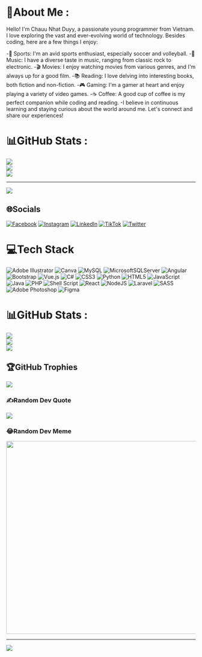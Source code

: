 # 💫About Me :
Hello! I'm Chauu Nhat Duyy, a passionate young programmer from Vietnam. I love exploring the vast and ever-evolving world of technology. Besides coding, here are a few things I enjoy:

-🏀 Sports: I'm an avid sports enthusiast, especially soccer and volleyball.
-🎵 Music: I have a diverse taste in music, ranging from classic rock to electronic.
-🎬 Movies: I enjoy watching movies from various genres, and I'm always up for a good film.
-📚 Reading: I love delving into interesting books, both fiction and non-fiction.
-🎮 Gaming: I'm a gamer at heart and enjoy playing a variety of video games.
-☕ Coffee: A good cup of coffee is my perfect companion while coding and reading.
-I believe in continuous learning and staying curious about the world around me. Let's connect and share our experiences!
# 📊GitHub Stats :
![](https://github-readme-stats.vercel.app/api?username=ChauuNhatDuyyIT&theme=tokyonight&hide_border=true&include_all_commits=false&count_private=true)<br/>
![](https://github-readme-streak-stats.herokuapp.com/?user=ChauuNhatDuyyIT&theme=tokyonight&hide_border=true)<br/>
![](https://github-readme-stats.vercel.app/api/top-langs/?username=ChauuNhatDuyyIT&theme=tokyonight&hide_border=true&include_all_commits=false&count_private=true&layout=compact)

---
[![](https://visitcount.itsvg.in/api?id=ChauuNhatDuyyIT&icon=0&color=0)](https://visitcount.itsvg.in)


## 🌐Socials
[![Facebook](https://img.shields.io/badge/Facebook-%231877F2.svg?logo=Facebook&logoColor=white)](https://facebook.com/https://www.facebook.com/User.ChauuNhatDuyy.X.DeveloperIT/) [![Instagram](https://img.shields.io/badge/Instagram-%23E4405F.svg?logo=Instagram&logoColor=white)](https://instagram.com/https://www.instagram.com/_nhyuh.ndyut_/) [![LinkedIn](https://img.shields.io/badge/LinkedIn-%230077B5.svg?logo=linkedin&logoColor=white)](https://linkedin.com/in/https://www.linkedin.com/in/msv-technology-a6771b2a0/) [![TikTok](https://img.shields.io/badge/TikTok-%23000000.svg?logo=TikTok&logoColor=white)](https://tiktok.com/@https://www.tiktok.com/@msv.technology) [![Twitter](https://img.shields.io/badge/Twitter-%231DA1F2.svg?logo=Twitter&logoColor=white)](https://twitter.com/https://twitter.com/DuyyNhat65427) 

# 💻Tech Stack
![Adobe Illustrator](https://img.shields.io/badge/adobeillustrator-%23FF9A00.svg?style=for-the-badge&logo=adobeillustrator&logoColor=white) ![Canva](https://img.shields.io/badge/Canva-%2300C4CC.svg?style=for-the-badge&logo=Canva&logoColor=white) ![MySQL](https://img.shields.io/badge/mysql-%2300f.svg?style=for-the-badge&logo=mysql&logoColor=white) ![MicrosoftSQLServer](https://img.shields.io/badge/Microsoft%20SQL%20Sever-CC2927?style=for-the-badge&logo=microsoft%20sql%20server&logoColor=white) ![Angular](https://img.shields.io/badge/angular-%23DD0031.svg?style=for-the-badge&logo=angular&logoColor=white) ![Bootstrap](https://img.shields.io/badge/bootstrap-%23563D7C.svg?style=for-the-badge&logo=bootstrap&logoColor=white) ![Vue.js](https://img.shields.io/badge/vuejs-%2335495e.svg?style=for-the-badge&logo=vuedotjs&logoColor=%234FC08D) ![C#](https://img.shields.io/badge/c%23-%23239120.svg?style=for-the-badge&logo=c-sharp&logoColor=white) ![CSS3](https://img.shields.io/badge/css3-%231572B6.svg?style=for-the-badge&logo=css3&logoColor=white) ![Python](https://img.shields.io/badge/python-3670A0?style=for-the-badge&logo=python&logoColor=ffdd54) ![HTML5](https://img.shields.io/badge/html5-%23E34F26.svg?style=for-the-badge&logo=html5&logoColor=white) ![JavaScript](https://img.shields.io/badge/javascript-%23323330.svg?style=for-the-badge&logo=javascript&logoColor=%23F7DF1E) ![Java](https://img.shields.io/badge/java-%23ED8B00.svg?style=for-the-badge&logo=java&logoColor=white) ![PHP](https://img.shields.io/badge/php-%23777BB4.svg?style=for-the-badge&logo=php&logoColor=white) ![Shell Script](https://img.shields.io/badge/shell_script-%23121011.svg?style=for-the-badge&logo=gnu-bash&logoColor=white) ![React](https://img.shields.io/badge/react-%2320232a.svg?style=for-the-badge&logo=react&logoColor=%2361DAFB) ![NodeJS](https://img.shields.io/badge/node.js-6DA55F?style=for-the-badge&logo=node.js&logoColor=white) ![Laravel](https://img.shields.io/badge/laravel-%23FF2D20.svg?style=for-the-badge&logo=laravel&logoColor=white) ![SASS](https://img.shields.io/badge/SASS-hotpink.svg?style=for-the-badge&logo=SASS&logoColor=white) ![Adobe Photoshop](https://img.shields.io/badge/adobephotoshop-%2331A8FF.svg?style=for-the-badge&logo=adobephotoshop&logoColor=white) 	![Figma](https://img.shields.io/badge/figma-%23F24E1E.svg?style=for-the-badge&logo=figma&logoColor=white)
# 📊GitHub Stats :
![](https://github-readme-stats.vercel.app/api?username=ChauuNhatDuyyIT&theme=tokyonight&hide_border=true&include_all_commits=false&count_private=true)<br/>
![](https://github-readme-streak-stats.herokuapp.com/?user=ChauuNhatDuyyIT&theme=tokyonight&hide_border=true)<br/>
![](https://github-readme-stats.vercel.app/api/top-langs/?username=ChauuNhatDuyyIT&theme=tokyonight&hide_border=true&include_all_commits=false&count_private=true&layout=compact)

## 🏆GitHub Trophies
![](https://github-trophies.vercel.app/?username=ChauuNhatDuyyIT&theme=dracula&no-frame=true&no-bg=true&margin-w=4)

### ✍️Random Dev Quote
![](https://quotes-github-readme.vercel.app/api?type=horizontal&theme=light)

### 😂Random Dev Meme
<img src="https://random-memer.herokuapp.com/" width="512px"/>

---
[![](https://visitcount.itsvg.in/api?id=ChauuNhatDuyyIT&icon=2&color=0)](https://visitcount.itsvg.in)
